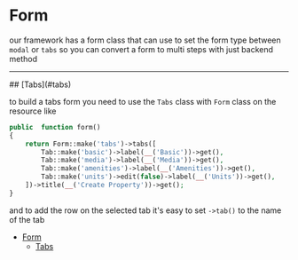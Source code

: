 <a name="form"></a>
# Form

our framework has a form class that can use to set the form type between `modal` or `tabs` so you can convert a form to multi steps with just backend method

<hr>
<a name="tabs"></a>
## [Tabs](#tabs)

to build a tabs form you need to use the `Tabs` class with `Form` class on the resource like

```php
public  function form()
{
    return Form::make('tabs')->tabs([
        Tab::make('basic')->label(__('Basic'))->get(),
        Tab::make('media')->label(__('Media'))->get(),
        Tab::make('amenities')->label(__('Amenities'))->get(),
        Tab::make('units')->edit(false)->label(__('Units'))->get(),
    ])->title(__('Create Property'))->get();
}
```

and to add the row on the selected tab it's easy to set `->tab()` to the name of the tab

- [Form](#form)
    - [Tabs](#tabs)

